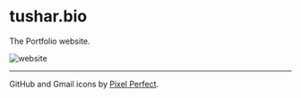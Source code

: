 # tushar.bio

The Portfolio website.

![website](https://user-images.githubusercontent.com/43412083/125842347-f73497d9-306c-4423-9088-8c46ea236c18.png)

---

GitHub and Gmail icons by [Pixel Perfect](https://icon54.com/).
